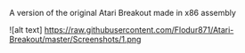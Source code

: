 A version of the original Atari Breakout made in x86 assembly

![alt text] https://raw.githubusercontent.com/Flodur871/Atari-Breakout/master/Screenshots/1.png
